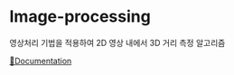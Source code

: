 # Image-processing
영상처리 기법을 적용하여 2D 영상 내에서 3D 거리 측정 알고리즘

[📘Documentation](https://dohyeon.tistory.com/26)
